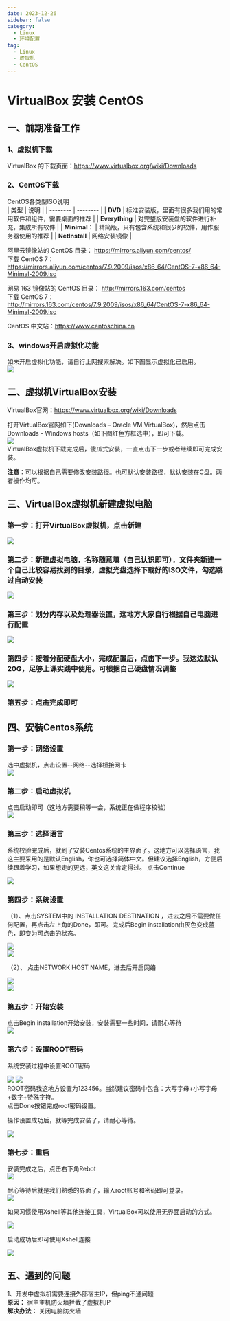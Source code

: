 ```yaml
---
date: 2023-12-26
sidebar: false
category:
  - Linux
  - 环境配置
tag:
  - Linux
  - 虚拟机
  - CentOS
---
```


# VirtualBox 安装 CentOS 

## 一、前期准备工作  

### 1、虚拟机下载  
VirtualBox 的下载页面：<https://www.virtualbox.org/wiki/Downloads>  

### 2、CentOS下载  
CentOS各类型ISO说明  
| 类型     | 说明     |
| -------- | -------- |
| **DVD**  | 标准安装版，里面有很多我们用的常用软件和组件，需要桌面的推荐 |
| **Everything**  | 对完整版安装盘的软件进行补充，集成所有软件 |
| **Minimal：** | 精简版，只有包含系统和很少的软件，用作服务器使用的推荐 |
| **NetInstall** | 网络安装镜像 |

阿里云镜像站的 CentOS 目录： <https://mirrors.aliyun.com/centos/>  
下载 CentOS 7：<https://mirrors.aliyun.com/centos/7.9.2009/isos/x86_64/CentOS-7-x86_64-Minimal-2009.iso>  

网易 163 镜像站的 CentOS 目录： <http://mirrors.163.com/centos>  
下载 CentOS 7：<http://mirrors.163.com/centos/7.9.2009/isos/x86_64/CentOS-7-x86_64-Minimal-2009.iso>  

CentOS 中文站：<https://www.centoschina.cn>  

### 3、windows开启虚拟化功能

如未开启虚拟化功能，请自行上网搜索解决。如下图显示虚拟化已启用。  
![](image-1.png)  

## 二、虚拟机VirtualBox安装
VirtualBox官网：<https://www.virtualbox.org/wiki/Downloads>  

打开VirtualBox官网如下(Downloads – Oracle VM VirtualBox)，然后点击Downloads - Windows hosts（如下图红色方框选中），即可下载。  
![](image-2.png)  
VirtualBox虚拟机下载完成后，傻瓜式安装，一直点击下一步或者继续即可完成安装。

**注意**：可以根据自己需要修改安装路径。也可默认安装路径，默认安装在C盘。两者操作均可。  

## 三、VirtualBox虚拟机新建虚拟电脑
### 第一步：打开VirtualBox虚拟机，点击新建
![](image-3.png)  

### 第二步：新建虚拟电脑，名称随意填（自己认识即可），文件夹新建一个自己比较容易找到的目录，虚拟光盘选择下载好的ISO文件，勾选跳过自动安装
![](1703568703250.png)

### 第三步：划分内存以及处理器设置，这地方大家自行根据自己电脑进行配置
![](1703568999940.png)

### 第四步：接着分配硬盘大小，完成配置后，点击下一步。我这边默认20G，足够上课实践中使用。可根据自己硬盘情况调整 
![](1703569025123.png)

### 第五步：点击完成即可

## 四、安装Centos系统

### 第一步：网络设置
选中虚拟机，点击设置--网络--选择桥接网卡  
![](1703680629808.png)  

### 第二步：启动虚拟机  

点击启动即可（这地方需要稍等一会，系统正在做程序校验）  
![](image-12.png)  

### 第三步：选择语言
系统校验完成后，就到了安装Centos系统的主界面了。这地方可以选择语言，我这主要采用的是默认English，你也可选择简体中文。但建议选择English，方便后续跟着学习，如果想走的更远，英文这关肯定得过。 点击Continue  

![](image-13.png)  

### 第四步：系统设置

（1）、点击SYSTEM中的 INSTALLATION DESTINATION ，进去之后不需要做任何配置，再点击左上角的Done，即可。完成后Begin installation由灰色变成蓝色，即变为可点击的状态。  

![](image-14.png)  
![](image-15.png)  

（2）、 点击NETWORK HOST NAME，进去后开启网络  

![](1703679204703.png)  
![](1703679178070.png)  

### 第五步：开始安装
点击Begin installation开始安装，安装需要一些时间，请耐心等待  
![](image-16.png)  

### 第六步：设置ROOT密码

系统安装过程中设置ROOT密码  

![](1703569527222.png) 
![](1703569546848.png)  
ROOT密码我这地方设置为123456。当然建议密码中包含：大写字母+小写字母+数字+特殊字符。  
点击Done按钮完成root密码设置。

操作设置成功后，就等完成安装了，请耐心等待。  

![](image-18.png)  

### 第七步：重启
安装完成之后，点击右下角Rebot  
![](image-19.png)  

耐心等待后就是我们熟悉的界面了，输入root账号和密码即可登录。  
![](1703569998457.png)  

如果习惯使用Xshell等其他连接工具，VirtualBox可以使用无界面启动的方式。  

![](20231226135743.png)  

启动成功后即可使用Xshell连接  

![](20231226140007.png)  

## 五、遇到的问题
1、开发中虚拟机需要连接外部宿主IP，但ping不通问题  
**原因：** 宿主主机防火墙拦截了虚拟机IP  
**解决办法：** 关闭电脑防火墙